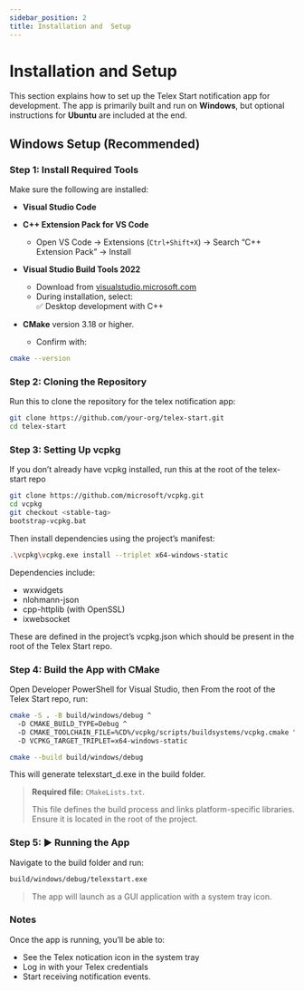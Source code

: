 ```yaml
---
sidebar_position: 2
title: Installation and  Setup
---
```


# Installation and Setup

This section explains how to set up the Telex Start notification app for development. The app is primarily built and run on **Windows**, but optional instructions for **Ubuntu** are included at the end.


## Windows Setup (Recommended)

### Step 1: Install Required Tools

Make sure the following are installed:

- **Visual Studio Code**
- **C++ Extension Pack for VS Code**  
  - Open VS Code → Extensions (`Ctrl+Shift+X`) → Search “C++ Extension Pack” → Install

- **Visual Studio Build Tools 2022**  
  - Download from [visualstudio.microsoft.com](https://visualstudio.microsoft.com/)  
  - During installation, select:  
  ✅ Desktop development with C++

- **CMake** version 3.18 or higher. 
  - Confirm with:  
```bash
cmake --version
```

### Step 2: Cloning the Repository
Run this to clone the repository for the telex notification app:

```bash
git clone https://github.com/your-org/telex-start.git
cd telex-start
```


### Step 3: Setting Up vcpkg
If you don’t already have vcpkg installed, run this at the root of the telex-start repo

```bash
git clone https://github.com/microsoft/vcpkg.git
cd vcpkg
git checkout <stable-tag>
bootstrap-vcpkg.bat
```
Then install dependencies using the project’s manifest:
```bash
.\vcpkg\vcpkg.exe install --triplet x64-windows-static
```

Dependencies include:
- wxwidgets
- nlohmann-json
- cpp-httplib (with OpenSSL)
- ixwebsocket

These are defined in the project’s vcpkg.json which should be present in the root of the Telex Start repo.


### Step 4: Build the App with CMake
Open Developer PowerShell for Visual Studio, then From the root of the Telex Start repo, run:

```bash
cmake -S . -B build/windows/debug ^
  -D CMAKE_BUILD_TYPE=Debug ^
  -D CMAKE_TOOLCHAIN_FILE=%CD%/vcpkg/scripts/buildsystems/vcpkg.cmake ^
  -D VCPKG_TARGET_TRIPLET=x64-windows-static

cmake --build build/windows/debug
```
This will generate telexstart_d.exe in the build folder.

> **Required file:** `CMakeLists.txt`.
>
> This file defines the build process and links platform-specific libraries. Ensure it is located in the root of the project.


### Step 5: ▶️ Running the App
Navigate to the build folder and run:

```bash
build/windows/debug/telexstart.exe
```
> The app will launch as a GUI application with a system tray icon.

### Notes
Once the app is running, you’ll be able to:
- See the Telex notication icon in the system tray
- Log in with your Telex credentials
- Start receiving notification events.



